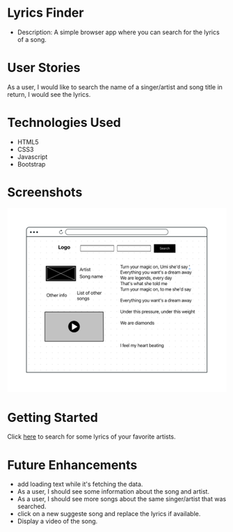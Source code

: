 # Lyrics Finder

- Description: A simple browser app where you can search for the lyrics of a song.

# User Stories
As a user, I would like to search the name of a singer/artist and song title in return, I would see the lyrics.

# Technologies Used
- HTML5
- CSS3
- Javascript
- Bootstrap

# Screenshots
![wireframe](wireframe.png)

# Getting Started

Click [here](#) to search for some lyrics of your favorite artists.

# Future Enhancements
- add loading text while it's fetching the data.
- As a user, I should see some information about the song and artist.
- As a user, I should see more songs about the same singer/artist that was searched.
- click on a new suggeste song and replace the lyrics if available.
- Display a video of the song.